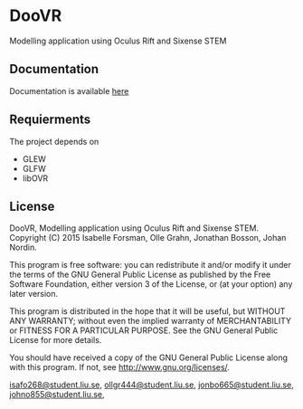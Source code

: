 # DooVR
  Modelling application using Oculus Rift and Sixense STEM

## Documentation
  Documentation is available [here](http://grahnen92.github.io/DooVR/)

## Requierments
The project depends on
* GLEW
* GLFW
* libOVR

## License

  DooVR, Modelling application using Oculus Rift and Sixense STEM.
  Copyright (C) 2015  Isabelle Forsman, Olle Grahn, Jonathan Bosson, Johan Nordin.
  
  This program is free software: you can redistribute it and/or modify
  it under the terms of the GNU General Public License as published by
  the Free Software Foundation, either version 3 of the License, or
  (at your option) any later version.
  
  This program is distributed in the hope that it will be useful,
  but WITHOUT ANY WARRANTY; without even the implied warranty of
  MERCHANTABILITY or FITNESS FOR A PARTICULAR PURPOSE.  See the
  GNU General Public License for more details.
  
  You should have received a copy of the GNU General Public License
  along with this program.  If not, see <http://www.gnu.org/licenses/>.
  
  isafo268@student.liu.se, ollgr444@student.liu.se, jonbo665@student.liu.se, johno855@student.liu.se,
